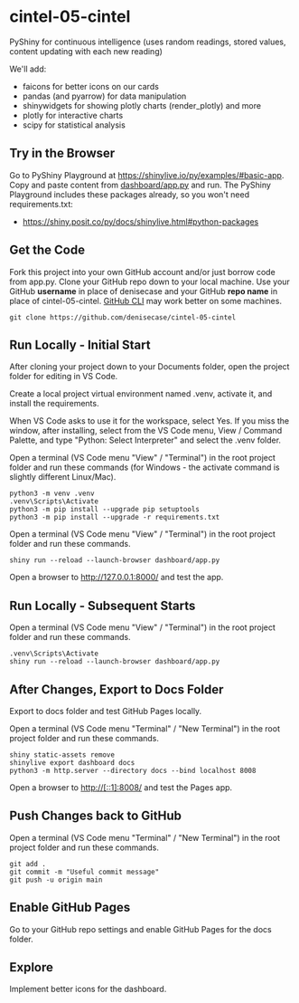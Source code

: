 # cintel-05-cintel

PyShiny for continuous intelligence (uses random readings, stored values, content updating with each new reading)

We'll add:

- faicons for better icons on our cards
- pandas (and pyarrow) for data manipulation
- shinywidgets for showing plotly charts (render_plotly) and more
- plotly for interactive charts
- scipy for statistical analysis

## Try in the Browser

Go to PyShiny Playground at <https://shinylive.io/py/examples/#basic-app>.
Copy and paste content from [dashboard/app.py](dashboard/app.py) and run.
The PyShiny Playground includes these packages already, so you won't need requirements.txt:

- <https://shiny.posit.co/py/docs/shinylive.html#python-packages>

## Get the Code

Fork this project into your own GitHub account and/or just borrow code from app.py.
Clone your GitHub repo down to your local machine.
Use your GitHub **username** in place of denisecase and your GitHub **repo name** in place of cintel-05-cintel.
[GitHub CLI](https://cli.github.com/) may work better on some machines.

```shell
git clone https://github.com/denisecase/cintel-05-cintel
```

## Run Locally - Initial Start

After cloning your project down to your Documents folder, open the project folder for editing in VS Code.

Create a local project virtual environment named .venv, activate it, and install the requirements.

When VS Code asks to use it for the workspace, select Yes.
If you miss the window, after installing, select from the VS Code menu, View / Command Palette, and type "Python: Select Interpreter" and select the .venv folder.

Open a terminal (VS Code menu "View" / "Terminal") in the root project folder and run these commands (for Windows - the activate command is slightly different Linux/Mac).

```shell
python3 -m venv .venv
.venv\Scripts\Activate
python3 -m pip install --upgrade pip setuptools
python3 -m pip install --upgrade -r requirements.txt
```

Open a terminal (VS Code menu "View" / "Terminal") in the root project folder and run these commands.

```shell
shiny run --reload --launch-browser dashboard/app.py
```

Open a browser to <http://127.0.0.1:8000/> and test the app.

## Run Locally - Subsequent Starts

Open a terminal (VS Code menu "View" / "Terminal") in the root project folder and run these commands.

```shell
.venv\Scripts\Activate
shiny run --reload --launch-browser dashboard/app.py
```

## After Changes, Export to Docs Folder

Export to docs folder and test GitHub Pages locally.

Open a terminal (VS Code menu "Terminal" / "New Terminal") in the root project folder and run these commands.

```shell
shiny static-assets remove
shinylive export dashboard docs
python3 -m http.server --directory docs --bind localhost 8008
```

Open a browser to <http://[::1]:8008/> and test the Pages app.

## Push Changes back to GitHub

Open a terminal (VS Code menu "Terminal" / "New Terminal") in the root project folder and run these commands.

```shell
git add .
git commit -m "Useful commit message"
git push -u origin main
```

## Enable GitHub Pages

Go to your GitHub repo settings and enable GitHub Pages for the docs folder.

## Explore

Implement better icons for the dashboard.